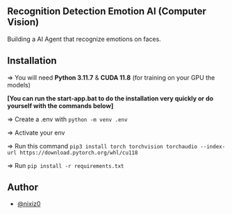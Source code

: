 ## Recognition Detection Emotion AI (Computer Vision)

Building a AI Agent that recognize emotions on faces.


## Installation

=> You will need **Python 3.11.7** & **CUDA 11.8** (for training on your GPU the models)

**[You can run the start-app.bat to do the installation very quickly or do yourself with the commands below]**

=> Create a .env with ```python -m venv .env```

=> Activate your env

=> Run this command ```pip3 install torch torchvision torchaudio --index-url https://download.pytorch.org/whl/cu118```

=> Run ```pip install -r requirements.txt```


## Author

- [@nixiz0](https://github.com/nixiz0)